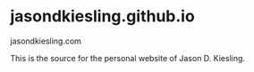 # jasondkiesling.github.io
jasondkiesling.com

This is the source for the personal website of Jason D. Kiesling.

